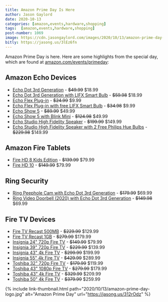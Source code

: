 ```yaml
---
title: Amazon Prime Day Is Here
author: Jason Gaylord
date: 2020-10-13
categories: [amazon,events,hardware,shopping]
tags:  [amazon,events,hardware,shopping]
post-number: 1069
image: https://cdn.jasongaylord.com/images/2020/10/13/amazon-prime-day-logo.jpg
bitly: https://jasong.us/3lEz6fn
---
```


Amazon Prime Day is here. Here are some highlights from the special day, which are found at [amazon.com/events/primeday](https://jasong.us/312rOdz):

## Amazon Echo Devices
- [Echo Dot 3rd Generation](https://www.amazon.com/Echo-Dot/dp/B07FZ8S74R/ref=as_li_ss_tl?smid=ATVPDKIKX0DER&linkCode=ll1&tag=jasongaylor01-20&linkId=1950b48286a830a45a6a777078034c9d&language=en_US) - ~~$49.99~~ $18.99
- [Echo Dot 3rd Generation with LIFX Smart Bulb](https://www.amazon.com/Echo-Dot-3rd-Gen-Charcoal/dp/B08F8QVRPJ/ref=as_li_ss_tl?smid=ATVPDKIKX0DER&linkCode=ll1&tag=jasongaylor01-20&linkId=037b58d6aa713fa0fd64557db12d5afc&language=en_US) - ~~$59.98~~ $18.99
- [Echo Flex Plug-in](https://www.amazon.com/Echo-Flex/dp/B07MLY3JKV/ref=as_li_ss_tl?smid=ATVPDKIKX0DER&linkCode=ll1&tag=jasongaylor01-20&linkId=d650b3303fdfb559828a44052ade22ab&language=en_US) - ~~$24.99~~ $9.99
- [Echo Flex Plug-in with free LIFX Smart Bulb](https://www.amazon.com/Echo-Flex-Plug-smart-speaker/dp/B08F8QNG1B/ref=as_li_ss_tl?smid=ATVPDKIKX0DER&linkCode=ll1&tag=jasongaylor01-20&linkId=ad33e832dcef3176f54364f69fbfb886&language=en_US) - ~~$34.98~~ $9.99
- [Echo Show 5](https://www.amazon.com/Introducing-Echo-Show-Compact-Charcoal/dp/B07HZLHPKP/ref=as_li_ss_tl?smid=ATVPDKIKX0DER&linkCode=ll1&tag=jasongaylor01-20&linkId=cb7b7724f92f6ae53e9dd629f026e8c0&language=en_US) - ~~$89.99~~ $49.99
- [Echo Show 5 with Blink Mini](https://www.amazon.com/Charcoal-Indoor-Security-Camera-Detection/dp/B086P992GD/ref=as_li_ss_tl?smid=ATVPDKIKX0DER&linkCode=ll1&tag=jasongaylor01-20&linkId=603a810d59e3a696ed24c5ac40d70b32&language=en_US) - ~~$124.98~~ $49.99
- [Echo Studio High Fidelity Speaker](https://www.amazon.com/Echo-Studio/dp/B07G9Y3ZMC/ref=as_li_ss_tl?smid=ATVPDKIKX0DER&linkCode=ll1&tag=jasongaylor01-20&linkId=cd05bf28cab3709566f3d8f067bda049&language=en_US) - ~~$199.99~~ $149.99
- [Echo Studio High Fidelity Speaker with 2 Free Philips Hue Bulbs](https://www.amazon.com/Echo-Studio-High-fidelity-speaker-Philips/dp/B08F8P5G9Z/ref=as_li_ss_tl?smid=ATVPDKIKX0DER&linkCode=ll1&tag=jasongaylor01-20&linkId=35c13f86c16827f4cc8b067a585aeaca&language=en_US) - ~~$229.98~~ $149.99

## Amazon Fire Tablets
- [Fire HD 8 Kids Edition](https://www.amazon.com/All-New-Fire-HD-8-Kids-Edition-Tablet/dp/B07WDDT3G5/ref=as_li_ss_tl?smid=ATVPDKIKX0DER&linkCode=ll1&tag=jasongaylor01-20&linkId=7363514135393e710c861e3ae90b459c&language=en_US) - ~~$139.99~~ $79.99
- [Fire HD 10](https://www.amazon.com/Fire-HD-10/dp/B07K1RZWMC/ref=as_li_ss_tl?smid=ATVPDKIKX0DER&linkCode=ll1&tag=jasongaylor01-20&linkId=6d69efc069b03df56434e03e71e6848b&language=en_US) - ~~$149.99~~ $79.99

## Ring Security
- [Ring Peephole Cam with Echo Dot 3rd Generation](https://www.amazon.com/Ring-Peephole-Cam-Echo-Dot/dp/B083GJWRPP/ref=as_li_ss_tl?smid=ATVPDKIKX0DER&linkCode=ll1&tag=jasongaylor01-20&linkId=cf5eaa7908ea48ebc294209399093b03&language=en_US) - ~~$179.99~~ $69.99
- [Ring Video Doorbell (2020) with Echo Dot 3rd Generation](https://www.amazon.com/All-new-Ring-Doorbell-Nickel-release/dp/B085VBMK3Q/ref=as_li_ss_tl?smid=ATVPDKIKX0DER&linkCode=ll1&tag=jasongaylor01-20&linkId=bba563a2440b27efaadf8c63bbe833cd&language=en_US) - ~~$149.98~~ $69.99

## Fire TV Devices
- [Fire TV Recast 500MB](https://www.amazon.com/Fire-TV-Recast-over-the-air-DVR-500GB-75-hours/dp/B01J6A6H74/ref=as_li_ss_tl?smid=ATVPDKIKX0DER&linkCode=ll1&tag=jasongaylor01-20&linkId=a356cd53721f940ef56b4e42b5d2bd27&language=en_US) - ~~$229.99~~ $129.99
- [Fire TV Recast 1GB](https://www.amazon.com/Fire-TV-Recast-over-the-air-DVR-1TB-150-hours/dp/B074J1GPB8/ref=as_li_ss_tl?smid=ATVPDKIKX0DER&linkCode=ll1&tag=jasongaylor01-20&linkId=43072c686ae0d79c549c82554109dcbe&language=en_US) - ~~$279.99~~ $179.99
- [Insignia 24" 720p Fire TV](https://www.amazon.com/All-New-Insignia-NS-24DF310NA21-24-inch-Smart/dp/B0874YZVWK/ref=as_li_ss_tl?smid=ANSF0RE9FUP82&linkCode=ll1&tag=jasongaylor01-20&linkId=305f0f3b7e74eb96b26283533a58f588&language=en_US) - ~~$149.99~~ $79.99
- [Insignia 39" 720p Fire TV](https://www.amazon.com/All-New-Insignia-NS-39DF310NA21-39-inch-Smart/dp/B0875M44Y5/ref=as_li_ss_tl?smid=ANSF0RE9FUP82&linkCode=ll1&tag=jasongaylor01-20&linkId=bb67db025120d31e674769c95e96d300&language=en_US) - ~~$229.99~~ $139.99
- [Insignia 43" 4k Fire TV](https://www.amazon.com/All-New-Insignia-NS-43DF710NA21-43-inch-Smart/dp/B086VRY8GZ/ref=as_li_ss_tl?smid=ANSF0RE9FUP82&linkCode=ll1&tag=jasongaylor01-20&linkId=f7f3fea90e0c397b8784be1012ebaf92&language=en_US) - ~~$299.99~~ $199.99
- [Insignia 55" 4k Fire TV](https://www.amazon.com/All-New-Insignia-NS-55DF710NA21-55-inch-Smart/dp/B086VSTFYP/ref=as_li_ss_tl?smid=ANSF0RE9FUP82&linkCode=ll1&tag=jasongaylor01-20&linkId=7300be86ce65b64033f408e1783459c9&language=en_US) - ~~$429.99~~ $289.99
- [Toshiba 32" 720p Fire TV](https://www.amazon.com/Toshiba-TF-32A710U21-32-inch-Smart-HD/dp/B0872GBSJV/ref=as_li_ss_tl?smid=ANSF0RE9FUP82&linkCode=ll1&tag=jasongaylor01-20&linkId=2550ad6685fef09987b723aff9aaf6a5&language=en_US) - ~~$179.99~~ $119.99
- [Toshiba 43" 1080p Fire TV](https://www.amazon.com/All-New-Toshiba-43LF421U21-43-inch-Smart/dp/B086VR9J8Q/ref=as_li_ss_tl?smid=ANSF0RE9FUP82&linkCode=ll1&tag=jasongaylor01-20&linkId=00d0efc3f4796e1643b68f7b9e907ec2&language=en_US) - ~~$279.99~~ $179.99
- [Toshiba 43" 4k Fire TV](https://www.amazon.com/Toshiba-TF-43A810U21-43-inch-4K-UHD/dp/B0875GMMXD/ref=as_li_ss_tl?smid=ANSF0RE9FUP82&linkCode=ll1&tag=jasongaylor01-20&linkId=2c5f0447e57c5888d000388f2542ec82&language=en_US) - ~~$329.99~~ $209.99
- [Toshiba 50" 4k Fire TV](https://www.amazon.com/All-New-Toshiba-50LF621U21-50-inch-Vision/dp/B086VR2KY8/ref=as_li_ss_tl?smid=ANSF0RE9FUP82&linkCode=ll1&tag=jasongaylor01-20&linkId=638559f3bbfc81bb210ffc89870b1bfe&language=en_US) - ~~$379.99~~ $259.99

{% include link-thumbnail.html path="2020/10/13/amazon-prime-day-logo.jpg" alt="Amazon Prime Day" url="https://jasong.us/312rOdz" %}